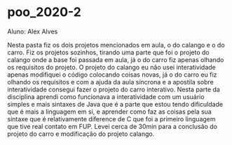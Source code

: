 # poo_2020-2
Aluno: Alex Alves

Nesta pasta fiz os dois projetos mencionados em aula, o do calango e o do carro. Fiz os projetos sozinhos, tirando uma parte que foi o projeto do calango onde a base foi passada em aula, já o do carro fiz apenas olhando os requisitos do projeto. O projeto do calango eu não usei interatividade apenas modifiquei o código colocando coisas novas, já o do carro eu fiz olhando os requisitos e com a ajuda da aula síncrona e a apostila sobre interatividade consegui fazer o projeto do carro interativo. Nesta parte da disciplina aprendi como funcionava a interatividade com um usuário simples e mais sintaxes de Java que é a parte que estou tendo dificuldade que é mais a linguagem em si, e aprender como faz as coisas pela sua sintaxe que é relativamente diference de C que foi a primeiro linguagem que tive real contato em FUP. Levei cerca de 30min para a conclusão do projeto do carro e modificação do projeto calango.
